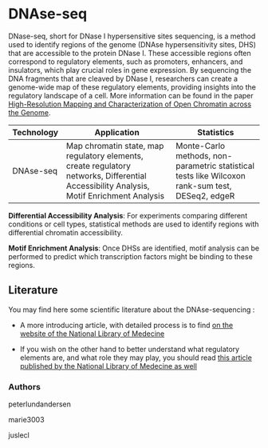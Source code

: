 # DNAse-seq
DNase-seq, short for DNase I hypersensitive sites sequencing, is a method used to identify regions of the genome (DNAse hypersensitivity sites, DHS) that are accessible to the protein DNase I. These accessible regions often correspond to regulatory elements, such as promoters, enhancers, and insulators, which play crucial roles in gene expression. By sequencing the DNA fragments that are cleaved by DNase I, researchers can create a genome-wide map of these regulatory elements, providing insights into the regulatory landscape of a cell. More information can be found in the paper [High-Resolution Mapping and Characterization of Open Chromatin across the Genome](https://www.ncbi.nlm.nih.gov/pmc/articles/PMC2669738/).

| Technology | Application | Statistics |
| ---------- | ----------- | ---------- |
| DNAse-seq | Map chromatin state, map regulatory elements, create regulatory networks, Differential Accessibility Analysis, Motif Enrichment Analysis | Monte-Carlo methods, non-parametric statistical tests like Wilcoxon rank-sum test, DESeq2, edgeR|

**Differential Accessibility Analysis**: For experiments comparing different conditions or cell types, statistical methods are used to identify regions with differential chromatin accessibility.

**Motif Enrichment Analysis**: Once DHSs are identified, motif analysis can be performed to predict which transcription factors might be binding to these regions.

## Literature
You may find here some scientific literature about the DNAse-sequencing :

- A more introducing article, with detailed process is to find [on the website of the National Library of Medecine](https://www.ncbi.nlm.nih.gov/pmc/articles/PMC3627383/)

- If you wish on the other hand to better understand what regulatory elements are, and what role they may play, you should read [this article published by the National Library of Medecine as well](https://pubmed.ncbi.nlm.nih.gov/26499213/#:~:text=Precisely%20identifying%20regulatory%20elements%20is,and%20the%20interactions%20between%20them)




### Authors

peterlundandersen

marie3003

juslecl

